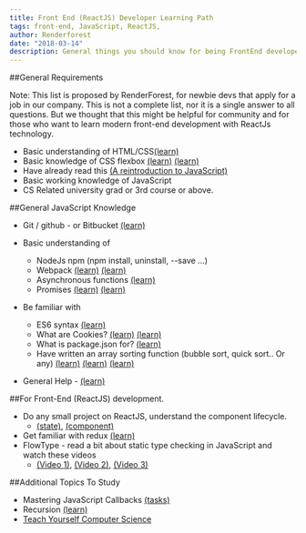```yaml
---
title: Front End (ReactJS) Developer Learning Path
tags: front-end, JavaScript, ReactJS,  
author: Renderforest
date: "2018-03-14"
description: General things you should know for being FrontEnd developer
---
```


##General Requirements

Note: This list is proposed by RenderForest, for newbie devs that apply for a job in our company.
This is not a complete list, nor it is a single answer to all questions.
But we thought that this might be helpful for community and for those who want to learn modern front-end
development with ReactJs technology.

* Basic understanding of HTML/CSS[(learn)](https://www.codecademy.com/en/tracks/web)
* Basic knowledge of CSS flexbox [(learn)](https://css-tricks.com/snippets/css/a-guide-to-flexbox/)
  [(learn)](https://developer.mozilla.org/en-US/docs/Web/CSS/CSS_Flexible_Box_Layout/Basic_Concepts_of_Flexbox)
* Have already read this [(A reintroduction to JavaScript)](https://developer.mozilla.org/en-US/docs/Web/JavaScript/A_re-introduction_to_JavaScript)
* Basic working knowledge of JavaScript
* CS Related university grad or 3rd course or above.

##General JavaScript Knowledge

* Git / github - or Bitbucket [(learn)](https://try.github.io/levels/1/challenges/1)
* Basic understanding of

  * NodeJs npm (npm install, uninstall, --save …)
  * Webpack [(learn)](https://webpack.js.org/guides/getting-started/)
    [(learn)](https://auth0.com/blog/webpack-a-gentle-introduction/)
  * Asynchronous functions [(learn)](https://medium.com/@siddharthac6/javascript-execution-of-synchronous-and-asynchronous-codes-40f3a199e687)
  * Promises
    [(learn)](https://medium.com/javascript-scene/master-the-javascript-interview-what-is-a-promise-27fc71e77261)
    [(learn)](https://learn.javascript.ru/promise)

* Be familiar with

  * ES6 syntax [(learn)](https://webapplog.com/es6/)
  * What are Cookies? [(learn)](https://www.nczonline.net/blog/2009/05/05/http-cookies-explained/)
    [(learn)](https://www.w3schools.com/js/js_cookies.asp)
  * What is package.json for? [(learn)](http://nodesource.com/blog/the-basics-of-package-json-in-node-js-and-npm/)
  * Have written an array sorting function (bubble sort, quick sort.. Or any)
    [(learn)](http://www.8bitavenue.com/2015/09/sorting-algorithms-explained-by-examples/)
    [(learn)](https://www.cs.cmu.edu/~adamchik/15-121/lectures/Sorting%20Algorithms/sorting.html)
    [(learn)](http://macr.ae/article/sorting-algorithms.html)

* General Help - [(learn)](https://nodeschool.io/#workshoppers)

##For Front-End (ReactJS) development.

* Do any small project on ReactJS, understand the component lifecycle.
  * [(state)](https://reactjs.org/docs/state-and-lifecycle.html),
    [(component)](https://reactjs.org/docs/react-component.html)
* Get familiar with redux [(learn)](https://egghead.io/courses/getting-started-with-redux)
* FlowType - read a bit about static type checking in JavaScript and watch these videos
  * [(Video 1)](https://www.youtube.com/watch?v=TjmTuglpAXQ),
    [(Video 2)](https://www.youtube.com/watch?v=oaBzhS6O4ew),
    [(Video 3)](https://www.youtube.com/watch?v=V1po0BT7kac)

##Additional Topics To Study

* Mastering JavaScript Callbacks [(tasks)](https://github.com/emarukyan/mastering-callbacks-javascript/)
* Recursion [(learn)](https://github.com/AlbertHambardzumyan/recursion)
* [Teach Yourself Computer Science](https://teachyourselfcs.com/)
